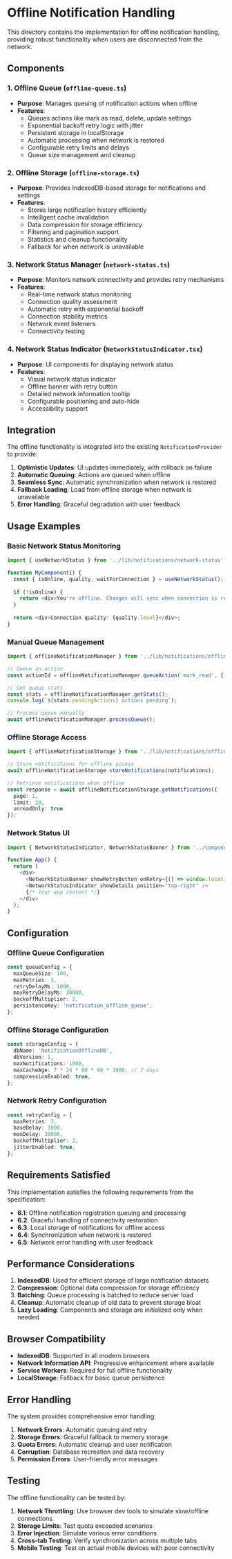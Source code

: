 # Offline Notification Handling

This directory contains the implementation for offline notification handling, providing robust functionality when users are disconnected from the network.

## Components

### 1. Offline Queue (`offline-queue.ts`)
- **Purpose**: Manages queuing of notification actions when offline
- **Features**:
  - Queues actions like mark as read, delete, update settings
  - Exponential backoff retry logic with jitter
  - Persistent storage in localStorage
  - Automatic processing when network is restored
  - Configurable retry limits and delays
  - Queue size management and cleanup

### 2. Offline Storage (`offline-storage.ts`)
- **Purpose**: Provides IndexedDB-based storage for notifications and settings
- **Features**:
  - Stores large notification history efficiently
  - Intelligent cache invalidation
  - Data compression for storage efficiency
  - Filtering and pagination support
  - Statistics and cleanup functionality
  - Fallback for when network is unavailable

### 3. Network Status Manager (`network-status.ts`)
- **Purpose**: Monitors network connectivity and provides retry mechanisms
- **Features**:
  - Real-time network status monitoring
  - Connection quality assessment
  - Automatic retry with exponential backoff
  - Connection stability metrics
  - Network event listeners
  - Connectivity testing

### 4. Network Status Indicator (`NetworkStatusIndicator.tsx`)
- **Purpose**: UI components for displaying network status
- **Features**:
  - Visual network status indicator
  - Offline banner with retry button
  - Detailed network information tooltip
  - Configurable positioning and auto-hide
  - Accessibility support

## Integration

The offline functionality is integrated into the existing `NotificationProvider` to provide:

1. **Optimistic Updates**: UI updates immediately, with rollback on failure
2. **Automatic Queuing**: Actions are queued when offline
3. **Seamless Sync**: Automatic synchronization when network is restored
4. **Fallback Loading**: Load from offline storage when network is unavailable
5. **Error Handling**: Graceful degradation with user feedback

## Usage Examples

### Basic Network Status Monitoring
```typescript
import { useNetworkStatus } from '../lib/notifications/network-status';

function MyComponent() {
  const { isOnline, quality, waitForConnection } = useNetworkStatus();
  
  if (!isOnline) {
    return <div>You're offline. Changes will sync when connection is restored.</div>;
  }
  
  return <div>Connection quality: {quality.level}</div>;
}
```

### Manual Queue Management
```typescript
import { offlineNotificationManager } from '../lib/notifications/offline-queue';

// Queue an action
const actionId = offlineNotificationManager.queueAction('mark_read', { notificationId: '123' });

// Get queue stats
const stats = offlineNotificationManager.getStats();
console.log(`${stats.pendingActions} actions pending`);

// Process queue manually
await offlineNotificationManager.processQueue();
```

### Offline Storage Access
```typescript
import { offlineNotificationStorage } from '../lib/notifications/offline-storage';

// Store notifications for offline access
await offlineNotificationStorage.storeNotifications(notifications);

// Retrieve notifications when offline
const response = await offlineNotificationStorage.getNotifications({
  page: 1,
  limit: 20,
  unreadOnly: true
});
```

### Network Status UI
```typescript
import { NetworkStatusIndicator, NetworkStatusBanner } from '../components/notifications/NetworkStatusIndicator';

function App() {
  return (
    <div>
      <NetworkStatusBanner showRetryButton onRetry={() => window.location.reload()} />
      <NetworkStatusIndicator showDetails position="top-right" />
      {/* Your app content */}
    </div>
  );
}
```

## Configuration

### Offline Queue Configuration
```typescript
const queueConfig = {
  maxQueueSize: 100,
  maxRetries: 3,
  retryDelayMs: 1000,
  maxRetryDelayMs: 30000,
  backoffMultiplier: 2,
  persistenceKey: 'notification_offline_queue',
};
```

### Offline Storage Configuration
```typescript
const storageConfig = {
  dbName: 'NotificationOfflineDB',
  dbVersion: 1,
  maxNotifications: 1000,
  maxCacheAge: 7 * 24 * 60 * 60 * 1000, // 7 days
  compressionEnabled: true,
};
```

### Network Retry Configuration
```typescript
const retryConfig = {
  maxRetries: 3,
  baseDelay: 1000,
  maxDelay: 30000,
  backoffMultiplier: 2,
  jitterEnabled: true,
};
```

## Requirements Satisfied

This implementation satisfies the following requirements from the specification:

- **6.1**: Offline notification registration queuing and processing
- **6.2**: Graceful handling of connectivity restoration
- **6.3**: Local storage of notifications for offline access
- **6.4**: Synchronization when network is restored
- **6.5**: Network error handling with user feedback

## Performance Considerations

1. **IndexedDB**: Used for efficient storage of large notification datasets
2. **Compression**: Optional data compression for storage efficiency
3. **Batching**: Queue processing is batched to reduce server load
4. **Cleanup**: Automatic cleanup of old data to prevent storage bloat
5. **Lazy Loading**: Components and storage are initialized only when needed

## Browser Compatibility

- **IndexedDB**: Supported in all modern browsers
- **Network Information API**: Progressive enhancement where available
- **Service Workers**: Required for full offline functionality
- **LocalStorage**: Fallback for basic queue persistence

## Error Handling

The system provides comprehensive error handling:

1. **Network Errors**: Automatic queuing and retry
2. **Storage Errors**: Graceful fallback to memory storage
3. **Quota Errors**: Automatic cleanup and user notification
4. **Corruption**: Database recreation and data recovery
5. **Permission Errors**: User-friendly error messages

## Testing

The offline functionality can be tested by:

1. **Network Throttling**: Use browser dev tools to simulate slow/offline connections
2. **Storage Limits**: Test quota exceeded scenarios
3. **Error Injection**: Simulate various error conditions
4. **Cross-tab Testing**: Verify synchronization across multiple tabs
5. **Mobile Testing**: Test on actual mobile devices with poor connectivity